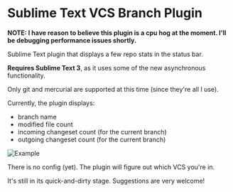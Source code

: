 Sublime Text VCS Branch Plugin
==============

**NOTE: I have reason to believe this plugin is a cpu hog at the moment. I'll be debugging performance issues shortly.**

Sublime Text plugin that displays a few repo stats in the status bar.

**Requires Sublime Text 3**, as it uses some of the new asynchronous functionality.

Only git and mercurial are supported at this time (since they're all I use).

Currently, the plugin displays:
* branch name
* modified file count
* incoming changeset count (for the current branch)
* outgoing changeset count (for the current branch)

![Example](http://i1217.photobucket.com/albums/dd393/gfizeek/vcs-branch.jpg "Image Example")

There is no config (yet). The plugin will figure out which VCS you're in.

It's still in its quick-and-dirty stage. Suggestions are very welcome!
